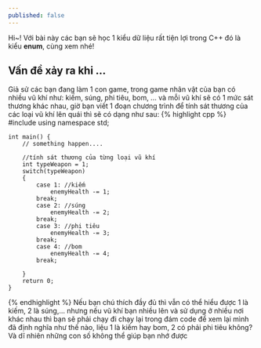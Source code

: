 ```yaml
---
published: false
---
```


Hi~! Với bài này các bạn sẽ học 1 kiểu dữ liệu rất tiện lợi trong C++ đó là kiểu **enum**, cùng xem nhé!
## Vấn đề xảy ra khi ...
Giả sử các bạn đang làm 1 con game, trong game nhân vật của bạn có nhiều vũ khí như: kiếm, súng, phi tiêu, bom, ... và mỗi vũ khí sẽ có 1 mức sát thương khác nhau, giờ bạn viết 1 đoạn chương trình để tính sát thương của các loại vũ khí lên quái thì sẽ có dạng như sau:
{% highlight cpp %}
    #include <iostream>
    using namespace std;
     
    int main() {
    	// something happen....
     
    	//tính sát thương của từng loại vũ khí
    	int typeWeapon = 1;
    	switch(typeWeapon)
    	{
    		case 1: //kiếm
    			enemyHealth -= 1;
    		break;
    		case 2: //súng
    			enemyHealth -= 2;
    		break;
    		case 3: //phi tiêu
    			enemyHealth -= 3;
    		break;
    		case 4: //bom
    			enemyHealth -= 4;
    		break;		
     
    	}
    	return 0;
    }
{% endhighlight %}
Nếu bạn chú thích đầy đủ thì vẫn có thể hiểu được 1 là kiếm, 2 là súng,... nhưng nếu vũ khí bạn nhiều lên và sử dụng ở nhiều nơi khác nhau thì bạn sẽ phải chạy đi chạy lại trong đám code để xem lại mình đã định nghĩa như thế nào, liệu 1 là kiếm hay bom, 2 có phải phi tiêu không? Và dĩ nhiên những con số không thể giúp bạn nhớ được